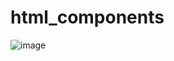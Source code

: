 # html_components
![image](https://user-images.githubusercontent.com/61309815/151750411-181a323d-b9e6-4568-b2cd-9c98107f4235.png)
